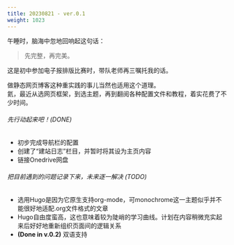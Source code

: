 ```yaml
---
title: 20230821 - ver.0.1
weight: 1023
---
```


午睡时，脑海中忽地回响起这句话：

> 先完整，再完美。

这是初中参加电子报排版比赛时，带队老师再三嘱托我的话。

做静态网页博客这种重实践的事儿当然也适用这个道理。\
氦，最近从选网页框架，到选主题，再到翻阅各种配置文件和教程，着实花费了不少时间。

###### 先行动起来吧！(DONE)
- 初步完成导航栏的配置
- 创建了“建站日志”栏目，并暂时将其设为主页内容
- 链接Onedrive网盘

###### 把目前遇到的问题记录下来，未来逐一解决 (TODO)
- 选用Hugo是因为它原生支持org-mode，可monochrome这一主题似乎并不能很好地适配.org文件格式的文章
- Hugo自由度蛮高，这也意味着较为陡峭的学习曲线。计划在内容稍微充实起来后好好地重新组织页面间的逻辑关系
- **(Done in v.0.2)** 双语支持